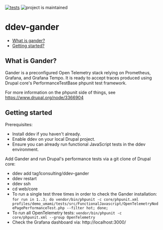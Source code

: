 [![tests](https://github.com/tag1-consulting/ddev-gander/actions/workflows/tests.yml/badge.svg)](https://github.com/tag1-consulting/ddev-gander/actions/workflows/tests.yml) ![project is maintained](https://img.shields.io/maintenance/yes/2024.svg)

# ddev-gander <!-- omit in toc -->

* [What is gander?](#what-is-ddev-gander)
* [Getting started?](#getting-started)

## What is Gander?

Gander is a preconfigured Open Telemetry stack relying on Prometheus, Grafana, and Grafana Tempo. It is ready to accept traces produced using Drupal core's PerformanceTestBase phpunit test framework.

For more information on the phpunit side of things, see https://www.drupal.org/node/3366904

## Getting started

Prerequisites:
* Install ddev if you haven't already.
* Enable ddev on your local Drupal project.
* Ensure you can already run functional JavaScript tests in the ddev environment.

Add Gander and run Drupal's performance tests via a git clone of Drupal core:
* ddev add tag1consulting/ddev-gander
* ddev restart
* ddev ssh
* cd web/core
* To run a single test three times in order to check the Gander installation: `for run in 1..3; do vendor/bin/phpunit -c core/phpunit.xml profiles/demo_umami/tests/src/FunctionalJavascript/OpenTelemetryNodePagePerformanceTest.php --filter hot; done;`
* To run all OpenTelemetry tests: `vendor/bin/phpunit -c core/phpunit.xml --group OpenTelemetry`
* Check the Grafana dashboard via: http://localhost:3000/
